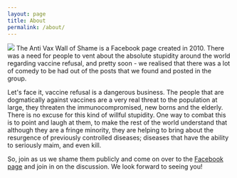 ```yaml
---
layout: page
title: About
permalink: /about/
---
```

<img class="img-responsive thumbnail" src="{{ site.baseurl }}/img/screenshots/shame.jpg">
The Anti Vax Wall of Shame is a Facebook page created in 2010. There was a need for people to vent about the  absolute stupidity around the world regarding vaccine refusal, and pretty soon - we realised that there was a lot of comedy to be had out of the posts that we found and posted in the group.

Let's face it, vaccine refusal is a dangerous business. The people that are dogmatically against vaccines are a very real threat to the population at large, they threaten the immunocompromised, new borns and the elderly. There is no excuse for this kind of willful stupidity. One way to combat this is to point and laugh at them, to make the rest of the world understand that although they are a fringe minority, they are helping to bring about the resurgence of previously controlled diseases; diseases that have the ability to seriously maim, and even kill.


So, join as us we shame them publicly and come on over to the <a href="https://www.facebook.com/groups/AVWOS/">Facebook page</a> and join in on the discussion. We look forward to seeing you!
